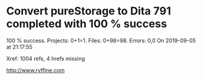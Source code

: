 # Convert pureStorage to Dita 791 completed with 100 % success

100 % success. Projects: 0+1=1.  Files: 0+98=98. Errors: 0,0  On 2019-09-05 at 21:17:55

Xref: 1004 refs, 4 hrefs missing



http://www.ryffine.com
